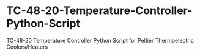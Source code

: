 # TC-48-20-Temperature-Controller-Python-Script
TC-48-20 Temperature Controller Python Script for Peltier Thermoelectric Coolers/Heaters
